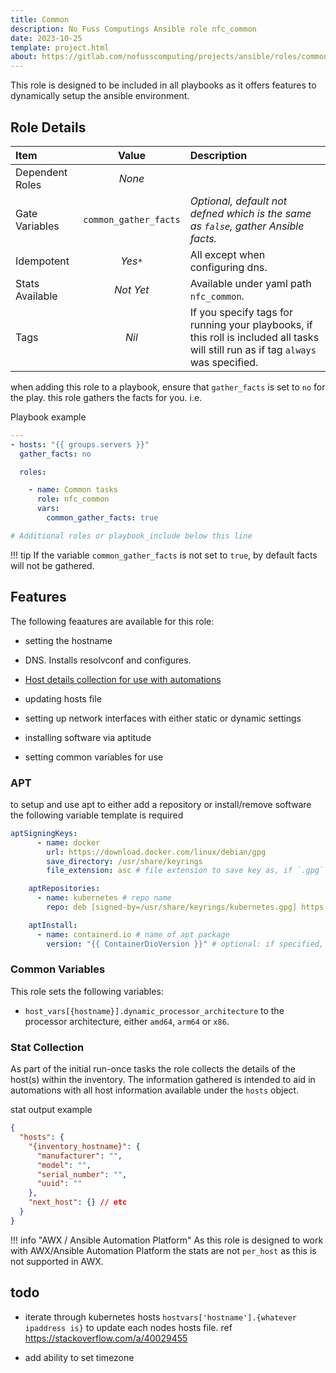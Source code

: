 ```yaml
---
title: Common
description: No Fuss Computings Ansible role nfc_common
date: 2023-10-25
template: project.html
about: https://gitlab.com/nofusscomputing/projects/ansible/roles/common
---
```


This role is designed to be included in all playbooks as it offers features to dynamically setup the ansible environment.



## Role Details

| Item| Value | Description |
|:---|:---:|:---|
| Dependent Roles | _None_ | |
| Gate Variables | `common_gather_facts`  | _Optional, default not defned which is the same as `false`, gather Ansible facts._|
| Idempotent | _Yes`*`_ | All except when configuring dns. |
| Stats Available | _Not Yet_ | Available under yaml path `nfc_common`. |
| Tags | _Nil_ | If you specify tags for running your playbooks, if this roll is included all tasks will still run as if tag `always` was specified. |


when adding this role to a playbook, ensure that `gather_facts` is set to `no` for the play. this role gathers the facts for you. i.e.

Playbook example

``` yaml
---
- hosts: "{{ groups.servers }}"
  gather_facts: no

  roles:

    - name: Common tasks
      role: nfc_common
      vars:
        common_gather_facts: true

# Additional roles or playbook_include below this line
```

!!! tip
    If the variable `common_gather_facts` is not set to `true`, by default facts will not be gathered.


## Features

The following feaatures are available for this role:

- setting the hostname

- DNS. Installs resolvconf and configures.

- [Host details collection for use with automations](#Stat%20Collection)

- updating hosts file

- setting up network interfaces with either static or dynamic settings

- installing software via aptitude

- setting common variables for use


### APT

to setup and use apt to either add a repository or install/remove software the following variable template is required

``` yaml
aptSigningKeys:
      - name: docker
        url: https://download.docker.com/linux/debian/gpg
        save_directory: /usr/share/keyrings
        file_extension: asc # file extension to save key as, if `.gpg` specify `.gpg` otherwise specify `.asc` by default

    aptRepositories:
      - name: kubernetes # repo name
        repo: deb [signed-by=/usr/share/keyrings/kubernetes.gpg] https://apt.kubernetes.io/ kubernetes-xenial main # repo file entry

    aptInstall:
      - name: containerd.io # name of apt package
        version: "{{ ContainerDioVersion }}" # optional: if specified, will install that version and lock it from auto update.

```

### Common Variables

This role sets the following variables:

- `host_vars[{hostname}].dynamic_processor_architecture` to the processor architecture, either `amd64`, `arm64` or `x86`.


### Stat Collection

As part of the initial run-once tasks the role collects the details of the host(s) within the inventory. The information gathered is intended to aid in automations with all host information available under the `hosts` object.

stat output example

``` json
{
  "hosts": {
    "{inventory_hostname}": {
      "manufacturer": "",
      "model": "",
      "serial_number": "",
      "uuid": ""
    },
    "next_host": {} // etc
  }
}
```

!!! info "AWX / Ansible Automation Platform"
    As this role is designed to work with AWX/Ansible Automation Platform the stats are not `per_host` as this is not supported in AWX.


## todo

- iterate through kubernetes hosts `hostvars['hostname'].{whatever ipaddress is}` to update each nodes hosts file. ref <https://stackoverflow.com/a/40029455>

- add ability to set timezone
